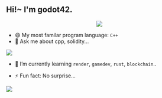 
<h2> Hi!~ I'm godot42.</h2>

<div align="center">
 <div>
    <img   src="https://komarev.com/ghpvc/?username=godotc"></img>
 </div>
</div>


<!-- - 🔭 I’m currently working on `GameDev` and `Blockchian`...
- 👯 I’m looking to collaborate on `gamedev` or `backend`... 


- 📫 How to reach me:... -->

- 😄 My most familar program language: `C++` 
- 💬 Ask me about cpp, solidity...
 <div>
   <img   src="https://github-readme-stats.vercel.app/api/top-langs/?username=godotc&layout=compact"></img>
 </div>
 

- 🌱 I’m currently learning `render`, `gamedev`, `rust`, `blockchain`..
<!-- - 🤔 I’m looking for help with math... -->
- ⚡ Fun fact: No surprise...


 <div>
    <img   src="https://github-readme-stats.vercel.app/api?username=godotc&show_icons=true&theme=tokyonight"></img>
 </div>








